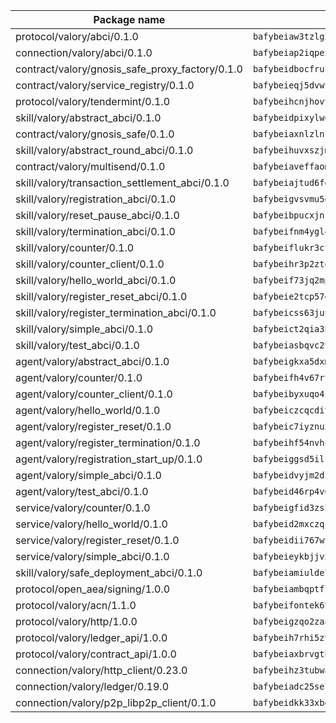 | Package name                                                  | Package hash                                                  |
| ------------------------------------------------------------- | ------------------------------------------------------------- |
| protocol/valory/abci/0.1.0                                    | `bafybeiaw3tzlg3rkvnn5fcufblktmfwngmxugn4yo7pyjp76zz6aqtqcay` |
| connection/valory/abci/0.1.0                                  | `bafybeiap2iqpexya667merizj6h75267zurbbxhzcijrxu6hdt2wmkrhai` |
| contract/valory/gnosis_safe_proxy_factory/0.1.0               | `bafybeidbocfrust66bagafrzqiniyv2p7kp3i5tgpuiepmuztsnjin2qpe` |
| contract/valory/service_registry/0.1.0                        | `bafybeieqj5dvwttrxigie6kffbhysfjimapbp7zhsgojyukxsjns2dtkny` |
| protocol/valory/tendermint/0.1.0                              | `bafybeihcnjhovvyyfbkuw5sjyfx2lfd4soeocfqzxz54g67333m6nk5gxq` |
| skill/valory/abstract_abci/0.1.0                              | `bafybeidpixylwoisuciygaqnerwfk4wnbropwc2ghvtlmqusqxe6pyz5iu` |
| contract/valory/gnosis_safe/0.1.0                             | `bafybeiaxnlzlnlb34ud6wrsm2el477xnubhpe36gh4pcvmvurfz2uafbve` |
| skill/valory/abstract_round_abci/0.1.0                        | `bafybeihuvxszjm4naeabewaoak3wh436zhbfvg6dvixddkb7czdzms5g2y` |
| contract/valory/multisend/0.1.0                               | `bafybeiaveffaomsnmsc5hx62o77u7ilma6eipox7m5lrwa56737ektva3i` |
| skill/valory/transaction_settlement_abci/0.1.0                | `bafybeiajtud6fdlrvnixpmxibgwmgg2dspfq5vi66fe2ght2ogskhldddm` |
| skill/valory/registration_abci/0.1.0                          | `bafybeigvsvmu5gwnazvndtr4icz4vbqmpgh35xakzjjytcfycia7r4kgiu` |
| skill/valory/reset_pause_abci/0.1.0                           | `bafybeibpucxjnfpiis5atdmyqpcgotjuvajxy4vfe5bf4dpyecid2rs7ti` |
| skill/valory/termination_abci/0.1.0                           | `bafybeifnm4ygl4urra5y4epyirsjxjbrk5l2mysfjyjbqucetmbgq535vq` |
| skill/valory/counter/0.1.0                                    | `bafybeiflukr3ctanj5sqpvzxtejpk3sbuffmkam2enmle5rqx2huuu4jdy` |
| skill/valory/counter_client/0.1.0                             | `bafybeihr3p2ztqpbgzuo4xi7gwq4hjcc3khibirritnxkajaugshlzxjke` |
| skill/valory/hello_world_abci/0.1.0                           | `bafybeif73jq2mpbhif3zqcu5bst2mhusqoa4cbr7vnkqsyjdb2bpv4gwuu` |
| skill/valory/register_reset_abci/0.1.0                        | `bafybeie2tcp57dnmdtol74ah5ygn5r7ymffzv26itnlye65lwnr4bzliam` |
| skill/valory/register_termination_abci/0.1.0                  | `bafybeicss63juuw2nkcspyllzcdc67uribhwrch5yb4ztstg5q7u7xh7ze` |
| skill/valory/simple_abci/0.1.0                                | `bafybeict2qia3boccixuxiofrjmjwz65dtoprtj6xfi5vgcsn6265zspve` |
| skill/valory/test_abci/0.1.0                                  | `bafybeiasbqvc2v5xp665zeuo5f25wtbqypu3rhum4rdmw5yadustlh2gm4` |
| agent/valory/abstract_abci/0.1.0                              | `bafybeigkxa5dxmjqrfhrpxewlgquphqpxlonwknpgcuxdrpva2gaen5g7i` |
| agent/valory/counter/0.1.0                                    | `bafybeifh4v67rt23jh5uyqajqvc7tzxsy7utelf7arux6zhphnv6hjynza` |
| agent/valory/counter_client/0.1.0                             | `bafybeibyxuqo4itomksd6wvr3loblr2ba4jxa4x3wvtgr3rofpl5xueaaa` |
| agent/valory/hello_world/0.1.0                                | `bafybeiczcqcdith6zdfcvbxyhzxnsm2xcg5mafxtq2gbq7cuu2c7liu6l4` |
| agent/valory/register_reset/0.1.0                             | `bafybeic7iyznu2iliqdjnkjo2uswlphysakdcnahozxbsx4a3ourjadhce` |
| agent/valory/register_termination/0.1.0                       | `bafybeihf54nvhnyf7isj4pmqvrifrr2aw276ir2ybtsqulizwyu6fwqlf4` |
| agent/valory/registration_start_up/0.1.0                      | `bafybeiggsd5ilkwnpsdiubcufeqoi5gcjvu2ispymv2m5taoezekbli764` |
| agent/valory/simple_abci/0.1.0                                | `bafybeidvyjm2difcxijrqofongotkvkybi3ku7krzsfwniotsfy355o36i` |
| agent/valory/test_abci/0.1.0                                  | `bafybeid46rp4v6lb3dumwrslcepde26vpn3zm53z3kyledxcfucejav5ee` |
| service/valory/counter/0.1.0                                  | `bafybeigfid3zs3mctvxy7ztxbndz2is542oxcz2hznh4lfvtqimov4dhlu` |
| service/valory/hello_world/0.1.0                              | `bafybeid2mxczqstcqmyq6soxllzlbldeoz6sxkofnbjh6a3g5ntkcrjctm` |
| service/valory/register_reset/0.1.0                           | `bafybeidii767wyfxb6ruvkkw2pgkl2kjp4milskclxjwswl743rx6tmxca` |
| service/valory/simple_abci/0.1.0                              | `bafybeieykbjjv22hruyj75de3zyvngjlcskxbjy5t46rvrtl5usjigkgoe` |
| skill/valory/safe_deployment_abci/0.1.0                       | `bafybeiamiulde7c2x46w477ujl3j5ifqtaalrvqiruwtas6asimi7csjg4` |
| protocol/open_aea/signing/1.0.0                               | `bafybeiambqptflge33eemdhis2whik67hjplfnqwieoa6wblzlaf7vuo44` |
| protocol/valory/acn/1.1.0                                     | `bafybeifontek6tvaecatoauiule3j3id6xoktpjubvuqi3h2jkzqg7zh7a` |
| protocol/valory/http/1.0.0                                    | `bafybeigzqo2zaakcjtzzsm6dh4x73v72xg6ctk6muyp5uq5ueb7y34fbxy` |
| protocol/valory/ledger_api/1.0.0                              | `bafybeih7rhi5zvfvwakx5ifgxsz2cfipeecsh7bm3gnudjxtvhrygpcftq` |
| protocol/valory/contract_api/1.0.0                            | `bafybeiaxbrvgtbdrh4lslskuxyp4awyr4whcx3nqq5yrr6vimzsxg5dy64` |
| connection/valory/http_client/0.23.0                          | `bafybeihz3tubwado7j3wlivndzzuj3c6fdsp4ra5r3nqixn3ufawzo3wii` |
| connection/valory/ledger/0.19.0                               | `bafybeiadc25se7dgnn4mufztwpzdono4xsfs45qknzdqyi3gckn6ccuv44` |
| connection/valory/p2p_libp2p_client/0.1.0                     | `bafybeidkk33xbga54szmitk6uwsi3ef56hbbdbuasltqtiyki34hgfpnxa` |
